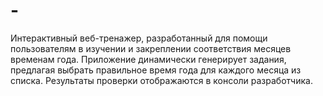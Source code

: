 # -
Интерактивный веб-тренажер, разработанный для помощи пользователям в изучении и закреплении соответствия месяцев временам года. Приложение динамически генерирует задания, предлагая выбрать правильное время года для каждого месяца из списка. Результаты проверки отображаются в консоли разработчика.
